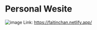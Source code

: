 # Personal Wesite
![image](https://github.com/faitinchan/Personal_Website/blob/main/personal_website.png)
Link: https://faitinchan.netlify.app/
